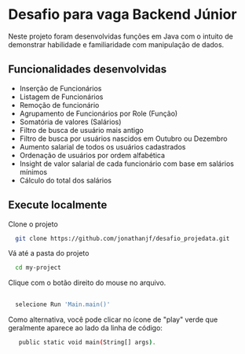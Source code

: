 
# Desafio para vaga Backend Júnior

Neste projeto foram desenvolvidas funções em Java com o intuito de demonstrar habilidade e familiaridade com manipulação de dados. 

## Funcionalidades desenvolvidas

- Inserção de Funcionários
- Listagem de Funcionários
- Remoção de funcionário
- Agrupamento de Funcionários por Role (Função)
- Somatória de valores (Salários)
- Filtro de busca de usuário mais antigo
- Filtro de busca por usuários nascidos em Outubro ou Dezembro
- Aumento salarial de todos os usuários cadastrados
- Ordenação de usuários por ordem alfabética
- Insight de valor salarial de cada funcionário com base em salários mínimos
- Cálculo do total dos salários

## Execute localmente

Clone o projeto

```bash
  git clone https://github.com/jonathanjf/desafio_projedata.git
```

Vá até a pasta do projeto

```bash
  cd my-project
```

Clique com o botão direito do mouse no arquivo.

```bash
  
  selecione Run 'Main.main()'
```

Como alternativa, você pode clicar no ícone de "play" verde que geralmente aparece ao lado da linha de código:

```bash 
   public static void main(String[] args).
```
